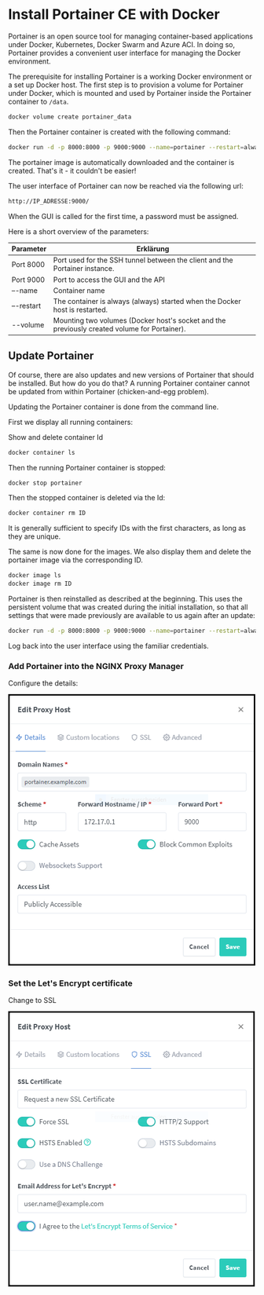 # Install Portainer CE with Docker

Portainer is an open source tool for managing container-based applications under Docker, Kubernetes, Docker Swarm and Azure ACI. In doing so, Portainer provides a convenient user interface for managing the Docker environment.

The prerequisite for installing Portainer is a working Docker environment or a set up Docker host. The first step is to provision a volume for Portainer under Docker, which is mounted and used by Portainer inside the Portainer container to `/data`.

```sh
docker volume create portainer_data
```

Then the Portainer container is created with the following command:

```sh
docker run -d -p 8000:8000 -p 9000:9000 --name=portainer --restart=always -v /var/run/docker.sock:/var/run/docker.sock -v portainer_data:/data portainer/portainer-ce
```

The portainer image is automatically downloaded and the container is created. That's it - it couldn't be easier!

The user interface of Portainer can now be reached via the following url:

```sh
http://IP_ADRESSE:9000/
```

When the GUI is called for the first time, a password must be assigned.

Here is a short overview of the parameters:

| Parameter | Erklärung                                                                                    |
| --------- | -------------------------------------------------------------------------------------------- |
| Port 8000 | Port used for the SSH tunnel between the client and the Portainer instance.                  |
| Port 9000 | Port to access the GUI and the API                                                           |
| –-name    | Container name                                                                               |
| –-restart | The container is always (always) started when the Docker host is restarted.                  |
| --volume  | Mounting two volumes (Docker host's socket and the previously created volume for Portainer). |

## Update Portainer
Of course, there are also updates and new versions of Portainer that should be installed. But how do you do that? A running Portainer container cannot be updated from within Portainer (chicken-and-egg problem).

Updating the Portainer container is done from the command line.

First we display all running containers:

Show and delete container Id

```sh
docker container ls
```

Then the running Portainer container is stopped:

```sh
docker stop portainer
```

Then the stopped container is deleted via the Id:

```sh
docker container rm ID
```

It is generally sufficient to specify IDs with the first characters, as long as they are unique.

The same is now done for the images. We also display them and delete the portainer image via the corresponding ID.

```sh
docker image ls
docker image rm ID
```

Portainer is then reinstalled as described at the beginning. This uses the persistent volume that was created during the initial installation, so that all settings that were made previously are available to us again after an update:

```sh
docker run -d -p 8000:8000 -p 9000:9000 --name=portainer --restart=always -v /var/run/docker.sock:/var/run/docker.sock -v portainer_data:/data portainer/portainer-ce
```

Log back into the user interface using the familiar credentials.

### Add Portainer into the NGINX Proxy Manager

Configure the details:

<img src="images/portainer.png" alt="Portainer">

### Set the Let's Encrypt certificate

Change to SSL

<img src="images/ssl.png" alt="SSL Portainer">